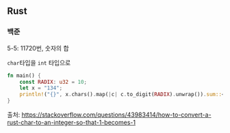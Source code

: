 ## Rust

### 백준
5-5: 11720번, 숫자의 합

`char`타입을 `int` 타입으로
```rust
fn main() {
    const RADIX: u32 = 10;
    let x = "134";
    println!("{}", x.chars().map(|c| c.to_digit(RADIX).unwrap()).sum::<u32>());
}
```
출처: https://stackoverflow.com/questions/43983414/how-to-convert-a-rust-char-to-an-integer-so-that-1-becomes-1

